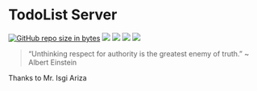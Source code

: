 # TodoList Server

[![GitHub repo size in bytes](https://img.shields.io/github/repo-size/badges/shields.svg)](https://github.com/rsmnarts/todolist) [![](https://img.shields.io/github/issues/rsmnarts/todolist.svg)](https://github.com/rsmnarts/todolist) [![](https://img.shields.io/github/forks/rsmnarts/todolist.svg)](https://github.com/rsmnarts/todolist) [![](https://img.shields.io/github/stars/rsmnarts/todolist.svg)](https://github.com/rsmnarts/todolist) [![](https://img.shields.io/twitter/url/https/github.com/rsmnarts/todolist.svg?style=social)](https://twitter.com/rsmnarts)

> “Unthinking respect for authority is the greatest enemy of truth.” ~ Albert Einstein


Thanks to Mr. Isgi Ariza